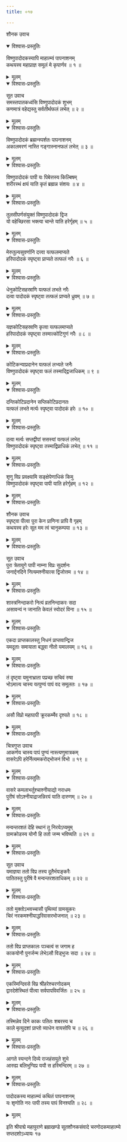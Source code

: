 ```yaml
---
title: ०१७

---
```

शौनक उवाच  

<details open><summary>विश्वास-प्रस्तुतिः</summary>

विष्णुपादोदकस्यापि माहात्म्यं पापनाशनम्  
कथयस्व महाप्राज्ञ समूलं मे कृपार्णव ॥ १ ॥
</details>

<details><summary>मूलम्</summary>

विष्णुपादोदकस्यापि माहात्म्यं पापनाशनम्  
कथयस्व महाप्राज्ञ समूलं मे कृपार्णव ॥ १ ॥
</details>



<details open><summary>विश्वास-प्रस्तुतिः</summary>

सूत उवाच  
समस्तपातकध्वंसि विष्णुपादोदकं शुभम्  
कणमात्रं वहेद्यस्तु सर्वतीर्थफलं लभेत् ॥ २ ॥
</details>

<details><summary>मूलम्</summary>

सूत उवाच  
समस्तपातकध्वंसि विष्णुपादोदकं शुभम्  
कणमात्रं वहेद्यस्तु सर्वतीर्थफलं लभेत् ॥ २ ॥
</details>



<details open><summary>विश्वास-प्रस्तुतिः</summary>

विष्णुपादोदकं ब्रह्मन्स्पर्शतः पापनाशनम्  
अकालमरणं नास्ति गङ्गास्नानफलं लभेत् ॥ ३ ॥
</details>

<details><summary>मूलम्</summary>

विष्णुपादोदकं ब्रह्मन्स्पर्शतः पापनाशनम्  
अकालमरणं नास्ति गङ्गास्नानफलं लभेत् ॥ ३ ॥
</details>



<details open><summary>विश्वास-प्रस्तुतिः</summary>

विष्णुपादोदकं पापी यः पिबेत्तस्य किल्बिषम्  
शरीरस्थं क्षयं याति कृतं ब्रह्मन्न संशयः ॥ ४ ॥
</details>

<details><summary>मूलम्</summary>

विष्णुपादोदकं पापी यः पिबेत्तस्य किल्बिषम्  
शरीरस्थं क्षयं याति कृतं ब्रह्मन्न संशयः ॥ ४ ॥
</details>



<details open><summary>विश्वास-प्रस्तुतिः</summary>

तुलसीपर्णसंयुक्तं विष्णुपादोदकं द्विज  
यो वहेच्छिरसा भक्त्या चान्ते याति हरेर्गृहम् ॥ ५ ॥
</details>

<details><summary>मूलम्</summary>

तुलसीपर्णसंयुक्तं विष्णुपादोदकं द्विज  
यो वहेच्छिरसा भक्त्या चान्ते याति हरेर्गृहम् ॥ ५ ॥
</details>



<details open><summary>विश्वास-प्रस्तुतिः</summary>

मेरुतुल्यसुवर्णानि दत्त्वा यत्फलमाप्यते  
हरिपादोदकं स्पृष्ट्वा प्राप्यते तत्फलं नरैः ॥ ६ ॥
</details>

<details><summary>मूलम्</summary>

मेरुतुल्यसुवर्णानि दत्त्वा यत्फलमाप्यते  
हरिपादोदकं स्पृष्ट्वा प्राप्यते तत्फलं नरैः ॥ ६ ॥
</details>



<details open><summary>विश्वास-प्रस्तुतिः</summary>

धेनुकोटिसहस्राणि यत्फलं लभते नरैः  
दत्वा पादोदकं स्पृष्ट्वा तत्फलं प्राप्यते ध्रुवम् ॥ ७ ॥
</details>

<details><summary>मूलम्</summary>

धेनुकोटिसहस्राणि यत्फलं लभते नरैः  
दत्वा पादोदकं स्पृष्ट्वा तत्फलं प्राप्यते ध्रुवम् ॥ ७ ॥
</details>



<details open><summary>विश्वास-प्रस्तुतिः</summary>

यज्ञकोटिसहस्राणि कृत्वा यत्फलमाप्यते  
हरिपादोदकं स्पृष्ट्वा तस्मात्कोटिगुणं नरैः ॥ ८ ॥
</details>

<details><summary>मूलम्</summary>

यज्ञकोटिसहस्राणि कृत्वा यत्फलमाप्यते  
हरिपादोदकं स्पृष्ट्वा तस्मात्कोटिगुणं नरैः ॥ ८ ॥
</details>



<details open><summary>विश्वास-प्रस्तुतिः</summary>

कोटिकन्याप्रदानेन यत्फलं लभ्यते जनैः  
विष्णुपादोदकं स्पृष्ट्वा फलं तस्माद्द्विजाधिकम् ॥ ९ ॥
</details>

<details><summary>मूलम्</summary>

कोटिकन्याप्रदानेन यत्फलं लभ्यते जनैः  
विष्णुपादोदकं स्पृष्ट्वा फलं तस्माद्द्विजाधिकम् ॥ ९ ॥
</details>



<details open><summary>विश्वास-प्रस्तुतिः</summary>

दन्तिकोटिप्रदानेन सप्तिकोटिप्रदानतः  
यत्फलं लभते मर्त्यः स्पृष्ट्वा पादोदकं हरेः ॥ १० ॥
</details>

<details><summary>मूलम्</summary>

दन्तिकोटिप्रदानेन सप्तिकोटिप्रदानतः  
यत्फलं लभते मर्त्यः स्पृष्ट्वा पादोदकं हरेः ॥ १० ॥
</details>



<details open><summary>विश्वास-प्रस्तुतिः</summary>

दत्वा मर्त्यः सप्तद्वीपां ससस्यां यत्फलं लभेत्  
विष्णुपादोदकं स्पृष्ट्वा तस्माद्विप्राधिकं लभेत् ॥ ११ ॥
</details>

<details><summary>मूलम्</summary>

दत्वा मर्त्यः सप्तद्वीपां ससस्यां यत्फलं लभेत्  
विष्णुपादोदकं स्पृष्ट्वा तस्माद्विप्राधिकं लभेत् ॥ ११ ॥
</details>



<details open><summary>विश्वास-प्रस्तुतिः</summary>

शृणु विप्र प्रवक्ष्यामि सङ्क्षेपेणाधिकं किमु  
विष्णुपादोदकं स्पृष्ट्वा पापी याति हरेर्गृहम् ॥ १२ ॥
</details>

<details><summary>मूलम्</summary>

शृणु विप्र प्रवक्ष्यामि सङ्क्षेपेणाधिकं किमु  
विष्णुपादोदकं स्पृष्ट्वा पापी याति हरेर्गृहम् ॥ १२ ॥
</details>



<details open><summary>विश्वास-प्रस्तुतिः</summary>

शौनक उवाच  
स्पृष्ट्वा पीत्वा पुरा केन प्राणिना प्रापि वै गृहम्  
कथयस्व हरेः सूत मम त्वं चानुकम्पया ॥ १३ ॥
</details>

<details><summary>मूलम्</summary>

शौनक उवाच  
स्पृष्ट्वा पीत्वा पुरा केन प्राणिना प्रापि वै गृहम्  
कथयस्व हरेः सूत मम त्वं चानुकम्पया ॥ १३ ॥
</details>



<details open><summary>विश्वास-प्रस्तुतिः</summary>

सूत उवाच  
पुरा त्रेतायुगे पापी नाम्ना विप्रः सुदर्शनः  
जनार्द्दनदिने नित्यमश्नीयात्स द्विजोत्तम ॥ १४ ॥
</details>

<details><summary>मूलम्</summary>

सूत उवाच  
पुरा त्रेतायुगे पापी नाम्ना विप्रः सुदर्शनः  
जनार्द्दनदिने नित्यमश्नीयात्स द्विजोत्तम ॥ १४ ॥
</details>



<details open><summary>विश्वास-प्रस्तुतिः</summary>

शास्त्रनिन्दाकरो नित्यं व्रतनिन्दाकरः सदा  
असावन्यं न जानाति केवलं स्वोदरं विना ॥ १५ ॥
</details>

<details><summary>मूलम्</summary>

शास्त्रनिन्दाकरो नित्यं व्रतनिन्दाकरः सदा  
असावन्यं न जानाति केवलं स्वोदरं विना ॥ १५ ॥
</details>



<details open><summary>विश्वास-प्रस्तुतिः</summary>

एकदा प्राप्तकालस्तु निधनं प्राप्तवान्द्विज  
यमदूताः समायाता बद्ध्वा नीतो यमालयम् ॥ १६ ॥
</details>

<details><summary>मूलम्</summary>

एकदा प्राप्तकालस्तु निधनं प्राप्तवान्द्विज  
यमदूताः समायाता बद्ध्वा नीतो यमालयम् ॥ १६ ॥
</details>



<details open><summary>विश्वास-प्रस्तुतिः</summary>

तं दृष्ट्वा यमुनाभ्राता पप्रच्छ सचिवं रुषा  
भोऽमात्य चास्य यत्पुण्यं पापं वद समूलतः ॥ १७ ॥
</details>

<details><summary>मूलम्</summary>

तं दृष्ट्वा यमुनाभ्राता पप्रच्छ सचिवं रुषा  
भोऽमात्य चास्य यत्पुण्यं पापं वद समूलतः ॥ १७ ॥
</details>



<details open><summary>विश्वास-प्रस्तुतिः</summary>

असौ विप्रो महापापी क्रूरकर्म्मेव दृश्यते ॥ १८ ॥
</details>

<details><summary>मूलम्</summary>

असौ विप्रो महापापी क्रूरकर्म्मेव दृश्यते ॥ १८ ॥
</details>



<details open><summary>विश्वास-प्रस्तुतिः</summary>

चित्रगुप्त उवाच  
आकर्णय चास्य पापं पुण्यं नास्त्यणुमात्रकम्  
वासरेऽपि हरेर्नित्यमकरोद्भोजनं विभो ॥ १९ ॥
</details>

<details><summary>मूलम्</summary>

चित्रगुप्त उवाच  
आकर्णय चास्य पापं पुण्यं नास्त्यणुमात्रकम्  
वासरेऽपि हरेर्नित्यमकरोद्भोजनं विभो ॥ १९ ॥
</details>



<details open><summary>विश्वास-प्रस्तुतिः</summary>

वासरे कमलाभर्तुश्चाश्नीयाद्यो नराधमः  
पुरीषं सोऽश्नीयाद्राजन्निरयं याति दारुणम् ॥ २० ॥
</details>

<details><summary>मूलम्</summary>

वासरे कमलाभर्तुश्चाश्नीयाद्यो नराधमः  
पुरीषं सोऽश्नीयाद्राजन्निरयं याति दारुणम् ॥ २० ॥
</details>



<details open><summary>विश्वास-प्रस्तुतिः</summary>

मन्वन्तरशतं देहि स्थानं तु निरयेऽप्यमुम्  
ग्रामक्रोडस्य योनौ हि ततो जन्म भविष्यति ॥ २१ ॥
</details>

<details><summary>मूलम्</summary>

मन्वन्तरशतं देहि स्थानं तु निरयेऽप्यमुम्  
ग्रामक्रोडस्य योनौ हि ततो जन्म भविष्यति ॥ २१ ॥
</details>



<details open><summary>विश्वास-प्रस्तुतिः</summary>

सूत उवाच  
यमाज्ञया ततो विप्र तस्य दूतैर्भयङ्करैः  
पातितस्तु पुरीषे वै मन्वन्तरशताधिकम् ॥ २२ ॥
</details>

<details><summary>मूलम्</summary>

सूत उवाच  
यमाज्ञया ततो विप्र तस्य दूतैर्भयङ्करैः  
पातितस्तु पुरीषे वै मन्वन्तरशताधिकम् ॥ २२ ॥
</details>



<details open><summary>विश्वास-प्रस्तुतिः</summary>

ततो मुक्तोऽभवच्चासौ पृथिव्यां ग्रामसूकरः  
चिरं नरकमश्नीयाद्धरिवासरभोजनात् ॥ २३ ॥
</details>

<details><summary>मूलम्</summary>

ततो मुक्तोऽभवच्चासौ पृथिव्यां ग्रामसूकरः  
चिरं नरकमश्नीयाद्धरिवासरभोजनात् ॥ २३ ॥
</details>



<details open><summary>विश्वास-प्रस्तुतिः</summary>

ततो विप्र प्राप्तकालः पञ्चत्वं स जगाम ह  
काकयोनौ पुनर्जन्म लेभेऽसौ विड्भुजः सदा ॥ २४ ॥
</details>

<details><summary>मूलम्</summary>

ततो विप्र प्राप्तकालः पञ्चत्वं स जगाम ह  
काकयोनौ पुनर्जन्म लेभेऽसौ विड्भुजः सदा ॥ २४ ॥
</details>



<details open><summary>विश्वास-प्रस्तुतिः</summary>

एकस्मिन्दिवसे विप्र श्रीहरेश्चरणोदकम्  
द्वारदेशेस्थितं पीत्वा सर्वपापविवर्जितः ॥ २५ ॥
</details>

<details><summary>मूलम्</summary>

एकस्मिन्दिवसे विप्र श्रीहरेश्चरणोदकम्  
द्वारदेशेस्थितं पीत्वा सर्वपापविवर्जितः ॥ २५ ॥
</details>



<details open><summary>विश्वास-प्रस्तुतिः</summary>

तस्मिन्नेव दिने काकः पतितः शबरस्य च  
काले मृत्युदशां प्राप्तो व्याधेन वायसोपि च ॥ २६ ॥
</details>

<details><summary>मूलम्</summary>

तस्मिन्नेव दिने काकः पतितः शबरस्य च  
काले मृत्युदशां प्राप्तो व्याधेन वायसोपि च ॥ २६ ॥
</details>



<details open><summary>विश्वास-प्रस्तुतिः</summary>

आगते स्यन्दने दिव्ये राजहंसयुते शुभे  
आरुह्य बलिभुग्विप्र ययौ स हरिमन्दिरम् ॥ २७ ॥
</details>

<details><summary>मूलम्</summary>

आगते स्यन्दने दिव्ये राजहंसयुते शुभे  
आरुह्य बलिभुग्विप्र ययौ स हरिमन्दिरम् ॥ २७ ॥
</details>



<details open><summary>विश्वास-प्रस्तुतिः</summary>

पादोदकस्य माहात्म्यं कथितं पापनाशनम्  
यः शृणोति नरः पापी तस्य पापं विनश्यति ॥ २८ ॥
</details>

<details><summary>मूलम्</summary>

पादोदकस्य माहात्म्यं कथितं पापनाशनम्  
यः शृणोति नरः पापी तस्य पापं विनश्यति ॥ २८ ॥
</details>


इति श्रीपाद्मे महापुराणे ब्रह्मखण्डे सूतशौनकसंवादे चरणोदकमाहात्म्ये  
सप्तदशोऽध्यायः १७